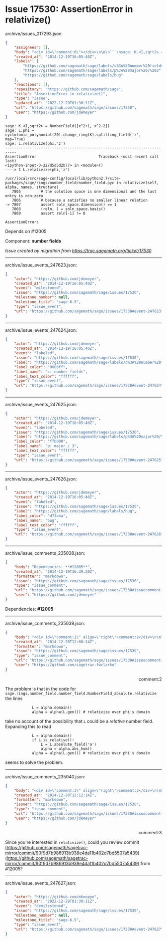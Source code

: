 # Issue 17530: AssertionError in relativize()

archive/issues_017293.json:
```json
{
    "assignees": [],
    "body": "<div id=\"comment:0\"></div>\n\n\n```\nsage: K.<I,sqrt2> = NumberField([x^2+1, x^2-2])\nsage: L,phi = cyclotomic_polynomial(20).change_ring(K).splitting_field('z', map=True)\nsage: L.relativize(phi,'z')\n---------------------------------------------------------------------------\nAssertionError                            Traceback (most recent call last)\n<ipython-input-3-227d5d5d2b77> in <module>()\n----> 1 L.relativize(phi,'z')\n\n/usr/local/src/sage-config/local/lib/python2.7/site-packages/sage/rings/number_field/number_field.pyc in relativize(self, alpha, names, structure)\n   7805         # the solution space is one dimensional and the last entry is non-zero\n   7806         # because a satisfies no smaller linear relation\n-> 7807         assert soln_space.dimension() == 1\n   7808         (reln, ) = soln_space.basis()\n   7809         assert reln[-1] != 0\n\nAssertionError: \n```\n\nDepends on #12005\n\nComponent: **number fields**\n\n_Issue created by migration from https://trac.sagemath.org/ticket/17530_\n\n",
    "created_at": "2014-12-19T16:05:40Z",
    "labels": [
        "https://github.com/sagemath/sage/labels/c%3A%20number%20fields",
        "https://github.com/sagemath/sage/labels/p%3A%20major%20/%203",
        "https://github.com/sagemath/sage/labels/bug"
    ],
    "reactions": [],
    "repository": "https://github.com/sagemath/sage",
    "title": "AssertionError in relativize()",
    "type": "issue",
    "updated_at": "2022-12-29T01:30:11Z",
    "url": "https://github.com/sagemath/sage/issues/17530",
    "user": "https://github.com/jdemeyer"
}
```
<div id="comment:0"></div>


```
sage: K.<I,sqrt2> = NumberField([x^2+1, x^2-2])
sage: L,phi = cyclotomic_polynomial(20).change_ring(K).splitting_field('z', map=True)
sage: L.relativize(phi,'z')
---------------------------------------------------------------------------
AssertionError                            Traceback (most recent call last)
<ipython-input-3-227d5d5d2b77> in <module>()
----> 1 L.relativize(phi,'z')

/usr/local/src/sage-config/local/lib/python2.7/site-packages/sage/rings/number_field/number_field.pyc in relativize(self, alpha, names, structure)
   7805         # the solution space is one dimensional and the last entry is non-zero
   7806         # because a satisfies no smaller linear relation
-> 7807         assert soln_space.dimension() == 1
   7808         (reln, ) = soln_space.basis()
   7809         assert reln[-1] != 0

AssertionError: 
```

Depends on #12005

Component: **number fields**

_Issue created by migration from https://trac.sagemath.org/ticket/17530_





---

archive/issue_events_247623.json:
```json
{
    "actor": "https://github.com/jdemeyer",
    "created_at": "2014-12-19T16:05:40Z",
    "event": "milestoned",
    "issue": "https://github.com/sagemath/sage/issues/17530",
    "milestone_number": null,
    "milestone_title": "sage-6.5",
    "type": "issue_event",
    "url": "https://github.com/sagemath/sage/issues/17530#event-247623"
}
```



---

archive/issue_events_247624.json:
```json
{
    "actor": "https://github.com/jdemeyer",
    "created_at": "2014-12-19T16:05:40Z",
    "event": "labeled",
    "issue": "https://github.com/sagemath/sage/issues/17530",
    "label": "https://github.com/sagemath/sage/labels/c%3A%20number%20fields",
    "label_color": "0000ff",
    "label_name": "c: number fields",
    "label_text_color": "ffffff",
    "type": "issue_event",
    "url": "https://github.com/sagemath/sage/issues/17530#event-247624"
}
```



---

archive/issue_events_247625.json:
```json
{
    "actor": "https://github.com/jdemeyer",
    "created_at": "2014-12-19T16:05:40Z",
    "event": "labeled",
    "issue": "https://github.com/sagemath/sage/issues/17530",
    "label": "https://github.com/sagemath/sage/labels/p%3A%20major%20/%203",
    "label_color": "ffbb00",
    "label_name": "p: major / 3",
    "label_text_color": "ffffff",
    "type": "issue_event",
    "url": "https://github.com/sagemath/sage/issues/17530#event-247625"
}
```



---

archive/issue_events_247626.json:
```json
{
    "actor": "https://github.com/jdemeyer",
    "created_at": "2014-12-19T16:05:40Z",
    "event": "labeled",
    "issue": "https://github.com/sagemath/sage/issues/17530",
    "label": "https://github.com/sagemath/sage/labels/bug",
    "label_color": "d73a4a",
    "label_name": "bug",
    "label_text_color": "ffffff",
    "type": "issue_event",
    "url": "https://github.com/sagemath/sage/issues/17530#event-247626"
}
```



---

archive/issue_comments_235038.json:
```json
{
    "body": "Dependencies: **#12005**",
    "created_at": "2014-12-19T16:39:20Z",
    "formatter": "markdown",
    "issue": "https://github.com/sagemath/sage/issues/17530",
    "type": "issue_comment",
    "url": "https://github.com/sagemath/sage/issues/17530#issuecomment-235038",
    "user": "https://github.com/jdemeyer"
}
```

Dependencies: **#12005**



---

archive/issue_comments_235039.json:
```json
{
    "body": "<div id=\"comment:2\" align=\"right\">comment:2</div>\n\nThe problem is that in the code for `sage.rings.number_field.number_field.NumberField_absolute.relativize` the lines\n\n```\n            L = alpha.domain()\n            alpha = alpha(L.gen()) # relativize over phi's domain\n```\ntake no account of the possibility that `L` could be a *relative* number field.  Expanding this to read\n\n```\n            L = alpha.domain()\n            if L.is_relative():\n                L = L.absolute_field('a')\n                alpha = alpha.abs_hom()\n            alpha = alpha(L.gen()) # relativize over phi's domain\n```\nseems to solve the problem.",
    "created_at": "2014-12-20T12:08:14Z",
    "formatter": "markdown",
    "issue": "https://github.com/sagemath/sage/issues/17530",
    "type": "issue_comment",
    "url": "https://github.com/sagemath/sage/issues/17530#issuecomment-235039",
    "user": "https://github.com/sagetrac-fwclarke"
}
```

<div id="comment:2" align="right">comment:2</div>

The problem is that in the code for `sage.rings.number_field.number_field.NumberField_absolute.relativize` the lines

```
            L = alpha.domain()
            alpha = alpha(L.gen()) # relativize over phi's domain
```
take no account of the possibility that `L` could be a *relative* number field.  Expanding this to read

```
            L = alpha.domain()
            if L.is_relative():
                L = L.absolute_field('a')
                alpha = alpha.abs_hom()
            alpha = alpha(L.gen()) # relativize over phi's domain
```
seems to solve the problem.



---

archive/issue_comments_235040.json:
```json
{
    "body": "<div id=\"comment:3\" align=\"right\">comment:3</div>\n\nSince you're interested in `relativize()`, could you review commit [https://github.com/sagemath/sagetrac-mirror/commit/90f9d7b986913b938e4da11b402d7bd5507a5439](https://github.com/sagemath/sagetrac-mirror/commit/90f9d7b986913b938e4da11b402d7bd5507a5439) from #12005?",
    "created_at": "2014-12-20T12:12:14Z",
    "formatter": "markdown",
    "issue": "https://github.com/sagemath/sage/issues/17530",
    "type": "issue_comment",
    "url": "https://github.com/sagemath/sage/issues/17530#issuecomment-235040",
    "user": "https://github.com/jdemeyer"
}
```

<div id="comment:3" align="right">comment:3</div>

Since you're interested in `relativize()`, could you review commit [https://github.com/sagemath/sagetrac-mirror/commit/90f9d7b986913b938e4da11b402d7bd5507a5439](https://github.com/sagemath/sagetrac-mirror/commit/90f9d7b986913b938e4da11b402d7bd5507a5439) from #12005?



---

archive/issue_events_247627.json:
```json
{
    "actor": "https://github.com/mkoeppe",
    "created_at": "2022-12-29T01:30:11Z",
    "event": "demilestoned",
    "issue": "https://github.com/sagemath/sage/issues/17530",
    "milestone_number": null,
    "milestone_title": "sage-6.5",
    "type": "issue_event",
    "url": "https://github.com/sagemath/sage/issues/17530#event-247627"
}
```
